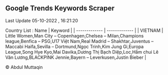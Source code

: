 

## Google Trends Keywords Scraper 
 
Last Update 05-10-2022 , 16:21:20

Country List :
 Name  | Keyword |
| ------------- | ------------- |
| VIETNAM | Little Women,Man City – Copenhagen,Chelsea – Milan,Champions league,Benfica – PSG,U17 Việt Nam,Real Madrid – Shakhtar,Juventus – Maccabi Haifa,Sevilla – Dortmund,Ngọc Trinh,Kim Jung Gi,Europa League,Song Hye Kyo,Mai Davika,Dương Thị Bạch Diệp,Loc,Hầm chui Lê Văn Lương,BLACKPINK Jennie,Bayern – Leverkusen,Justin Bieber |



© Abdul Muttaqin 
